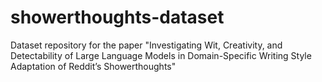 # showerthoughts-dataset
Dataset repository for the paper "Investigating Wit, Creativity, and Detectability of Large Language Models in Domain-Specific Writing Style Adaptation of Reddit’s Showerthoughts"
